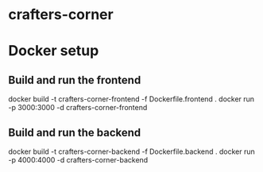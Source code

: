 # crafters-corner

# Docker setup

## Build and run the frontend
docker build -t crafters-corner-frontend -f Dockerfile.frontend .
docker run -p 3000:3000 -d crafters-corner-frontend

## Build and run the backend
docker build -t crafters-corner-backend -f Dockerfile.backend .
docker run -p 4000:4000 -d crafters-corner-backend